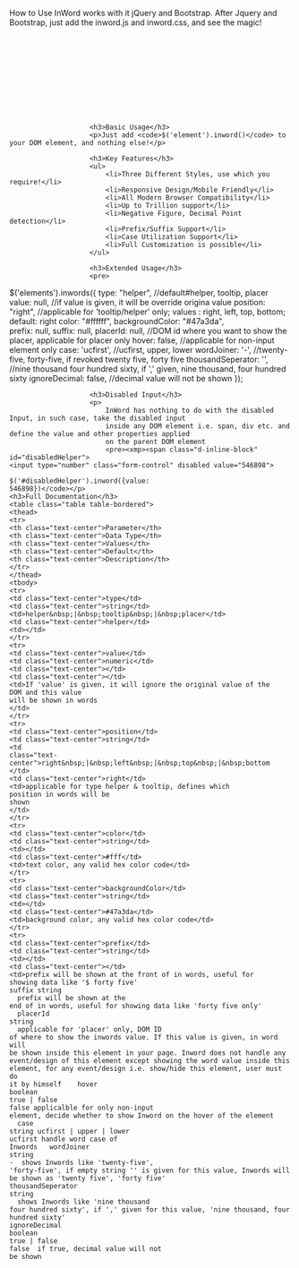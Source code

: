 How to Use
InWord works with it jQuery and Bootstrap. After Jquery and Bootstrap, just add the
inword.js and inword.css, and see the magic!

<pre><!-- CSS -->
<link rel="stylesheet" href="https://maxcdn.bootstrapcdn.com/bootstrap/3.4.0/css/bootstrap.min.css">
<link rel="stylesheet" href="inword.css">

<!-- SCRIPT-->
<script src="https://ajax.googleapis.com/ajax/libs/jquery/3.4.1/jquery.min.js"></script>
<script src="https://maxcdn.bootstrapcdn.com/bootstrap/3.4.0/js/bootstrap.min.js"></script>
<script src="inword.js"></script></pre>

                        <h3>Basic Usage</h3>
                        <p>Just add <code>$('element').inword()</code> to your DOM element, and nothing else!</p>

                        <h3>Key Features</h3>
                        <ul>
                            <li>Three Different Styles, use which you require!</li>
                            <li>Responsive Design/Mobile Friendly</li>
                            <li>All Modern Browser Compatibility</li>
                            <li>Up to Trillion support</li>
                            <li>Negative Figure, Decimal Point detection</li>
                            <li>Prefix/Suffix Support</li>
                            <li>Case Utilization Support</li>
                            <li>Full Customization is possible</li>
                        </ul>

                        <h3>Extended Usage</h3>
                        <pre>
$('elements').inwords({
    type: "helper",                     //default#helper, tooltip, placer
    value: null,                        //if value is given, it will be override origina value
    position: "right",                  //applicable for 'tooltip/helper' only; values : right, left, top, bottom; default: right
    color: "#ffffff",
    backgroundColor: "#47a3da",         
    prefix: null,
    suffix: null,
    placerId: null,                     //DOM id where you want to show the placer, applicable for placer only
    hover: false,                       //applicable for non-input element only
    case: 'ucfirst',                    //ucfirst, upper, lower
    wordJoiner: '-',                    //twenty-five, forty-five, if revoked twenty five, forty five
    thousandSeperator: '',              //nine thousand four hundred sixty, if ',' given, nine thousand, four hundred sixty
    ignoreDecimal: false,               //decimal value will not be shown
});
            </pre>

                        <h3>Disabled Input</h3>
                        <p>
                            InWord has nothing to do with the disabled Input, in such case, take the disabled input
                            inside any DOM element i.e. span, div etc. and define the value and other properties applied
                            on the parent DOM element
                            <pre><xmp><span class="d-inline-block" id="disabledHelper">
    <input type="number" class="form-control" disabled value="546898">
</span></xmp></pre>
                            <code>$('#disabledHelper').inword({value: 546898})</code></p>
                        <h3>Full Documentation</h3>
                        <table class="table table-bordered">
                            <thead>
                                <tr>
                                    <th class="text-center">Parameter</th>
                                    <th class="text-center">Data Type</th>
                                    <th class="text-center">Values</th>
                                    <th class="text-center">Default</th>
                                    <th class="text-center">Description</th>
                                </tr>
                            </thead>
                            <tbody>
                                <tr>
                                    <td class="text-center">type</td>
                                    <td class="text-center">string</td>
                                    <td>helper&nbsp;|&nbsp;tooltip&nbsp;|&nbsp;placer</td>
                                    <td class="text-center">helper</td>
                                    <td></td>
                                </tr>
                                <tr>
                                    <td class="text-center">value</td>
                                    <td class="text-center">numeric</td>
                                    <td class="text-center"></td>
                                    <td class="text-center"></td>
                                    <td>If 'value' is given, it will ignore the original value of the DOM and this value
                                        will be shown in words
                                    </td>
                                </tr>
                                <tr>
                                    <td class="text-center">position</td>
                                    <td class="text-center">string</td>
                                    <td class="text-center">right&nbsp;|&nbsp;left&nbsp;|&nbsp;top&nbsp;|&nbsp;bottom
                                    </td>
                                    <td class="text-center">right</td>
                                    <td>applicable for type helper & tooltip, defines which position in words will be
                                        shown
                                    </td>
                                </tr>
                                <tr>
                                    <td class="text-center">color</td>
                                    <td class="text-center">string</td>
                                    <td></td>
                                    <td class="text-center">#fff</td>
                                    <td>text color, any valid hex color code</td>
                                </tr>
                                <tr>
                                    <td class="text-center">backgroundColor</td>
                                    <td class="text-center">string</td>
                                    <td></td>
                                    <td class="text-center">#47a3da</td>
                                    <td>background color, any valid hex color code</td>
                                </tr>
                                <tr>
                                    <td class="text-center">prefix</td>
                                    <td class="text-center">string</td>
                                    <td></td>
                                    <td class="text-center"></td>
                                    <td>prefix will be shown at the front of in words, useful for showing data like '$
                                        forty five'</td>
                                </tr>
                                <tr>
                                    <td class="text-center">suffix</td>
                                    <td class="text-center">string</td>
                                    <td></td>
                                    <td class="text-center"></td>
                                    <td>prefix will be shown at the end of in words, useful for showing data like 'forty
                                        five only'</td>
                                </tr>
                                <tr>
                                    <td class="text-center">placerId</td>
                                    <td class="text-center">string</td>
                                    <td></td>
                                    <td class="text-center"></td>
                                    <td>
                                        applicable for 'placer' only, DOM ID of where to show the inwords value. If this
                                        value is given, in word will be shown inside this element in your page. Inword
                                        does not handle any event/design of this element except showing the word value
                                        inside this
                                        element, for any event/design i.e. show/hide this element, user must do it by
                                        himself
                                    </td>
                                </tr>
                                <tr>
                                    <td class="text-center">hover</td>
                                    <td class="text-center">boolean</td>
                                    <td class="text-center">true&nbsp;|&nbsp;false</td>
                                    <td class="text-center">false</td>
                                    <td>applicalble for only non-input element, decide whether to show Inword on the
                                        hover of the element</td>
                                </tr>
                                <tr>
                                    <td class="text-center">case</td>
                                    <td class="text-center">string</td>
                                    <td>ucfirst&nbsp;|&nbsp;upper&nbsp;|&nbsp;lower</td>
                                    <td class="text-center">ucfirst</td>
                                    <td>handle word case of Inwords</td>
                                </tr>
                                <tr>
                                    <td class="text-center">wordJoiner</td>
                                    <td class="text-center">string</td>
                                    <td></td>
                                    <td class="text-center">-</td>
                                    <td>
                                        shows Inwords like 'twenty-five', 'forty-five', if empty string '' is given for
                                        this value, Inwords will be shown as 'twenty five', 'forty five'
                                    </td>
                                </tr>
                                <tr>
                                    <td class="text-center">thousandSeperator</td>
                                    <td class="text-center">string</td>
                                    <td></td>
                                    <td class="text-center"></td>
                                    <td>
                                        shows Inwords like 'nine thousand four hundred sixty', if ',' given for this
                                        value, 'nine thousand, four hundred sixty'
                                    </td>
                                </tr>
                                <tr>
                                    <td class="text-center">ignoreDecimal</td>
                                    <td class="text-center">boolean</td>
                                    <td class="text-center">true&nbsp;|&nbsp;false</td>
                                    <td class="text-center">false</td>
                                    <td>
                                        if true, decimal value will not be shown
                                    </td>
                                </tr>
                            </tbody>
                        </table>
